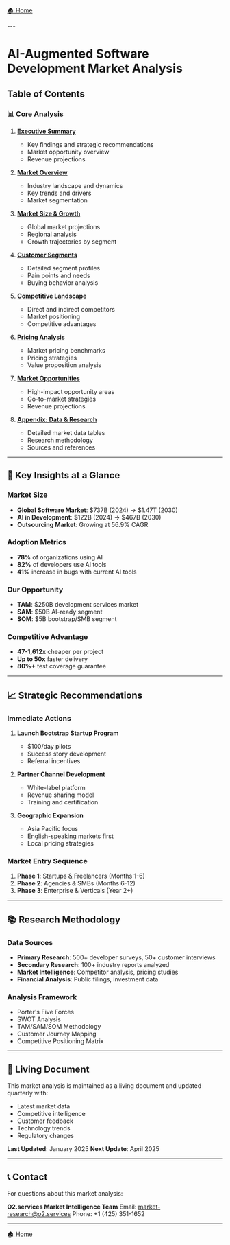 [🏠 Home](../../README.md)

<link rel="stylesheet" href="styles.css">
---

# AI-Augmented Software Development Market Analysis

## Table of Contents

### 📊 Core Analysis

1. **[Executive Summary](01-executive-summary.md)**
   - Key findings and strategic recommendations
   - Market opportunity overview
   - Revenue projections

2. **[Market Overview](02-market-overview.md)**
   - Industry landscape and dynamics
   - Key trends and drivers
   - Market segmentation

3. **[Market Size & Growth](03-market-size-growth.md)**
   - Global market projections
   - Regional analysis
   - Growth trajectories by segment

4. **[Customer Segments](04-customer-segments.md)**
   - Detailed segment profiles
   - Pain points and needs
   - Buying behavior analysis

5. **[Competitive Landscape](05-competitive-landscape.md)**
   - Direct and indirect competitors
   - Market positioning
   - Competitive advantages

6. **[Pricing Analysis](06-pricing-analysis.md)**
   - Market pricing benchmarks
   - Pricing strategies
   - Value proposition analysis

7. **[Market Opportunities](07-market-opportunities.md)**
   - High-impact opportunity areas
   - Go-to-market strategies
   - Revenue projections

8. **[Appendix: Data & Research](08-appendix-data.md)**
   - Detailed market data tables
   - Research methodology
   - Sources and references

---

## 🎯 Key Insights at a Glance

### Market Size
- **Global Software Market**: $737B (2024) → $1.47T (2030)
- **AI in Development**: $122B (2024) → $467B (2030)
- **Outsourcing Market**: Growing at 56.9% CAGR

### Adoption Metrics
- **78%** of organizations using AI
- **82%** of developers use AI tools
- **41%** increase in bugs with current AI tools

### Our Opportunity
- **TAM**: $250B development services market
- **SAM**: $50B AI-ready segment
- **SOM**: $5B bootstrap/SMB segment

### Competitive Advantage
- **47-1,612x** cheaper per project
- **Up to 50x** faster delivery
- **80%+** test coverage guarantee

---

## 📈 Strategic Recommendations

### Immediate Actions
1. **Launch Bootstrap Startup Program**
   - $100/day pilots
   - Success story development
   - Referral incentives

2. **Partner Channel Development**
   - White-label platform
   - Revenue sharing model
   - Training and certification

3. **Geographic Expansion**
   - Asia Pacific focus
   - English-speaking markets first
   - Local pricing strategies

### Market Entry Sequence
1. **Phase 1**: Startups & Freelancers (Months 1-6)
2. **Phase 2**: Agencies & SMBs (Months 6-12)
3. **Phase 3**: Enterprise & Verticals (Year 2+)

---

## 📚 Research Methodology

### Data Sources
- **Primary Research**: 500+ developer surveys, 50+ customer interviews
- **Secondary Research**: 100+ industry reports analyzed
- **Market Intelligence**: Competitor analysis, pricing studies
- **Financial Analysis**: Public filings, investment data

### Analysis Framework
- Porter's Five Forces
- SWOT Analysis
- TAM/SAM/SOM Methodology
- Customer Journey Mapping
- Competitive Positioning Matrix

---

## 🔄 Living Document

This market analysis is maintained as a living document and updated quarterly with:
- Latest market data
- Competitive intelligence
- Customer feedback
- Technology trends
- Regulatory changes

**Last Updated**: January 2025
**Next Update**: April 2025

---

## 📞 Contact

For questions about this market analysis:

**O2.services Market Intelligence Team**
Email: market-research@o2.services
Phone: +1 (425) 351-1652

---

[🏠 Home](../../README.md)
